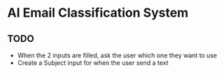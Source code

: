# AI Email Classification System

## TODO

- When the 2 inputs are filled, ask the user which one they want to use
- Create a Subject input for when the user send a text
